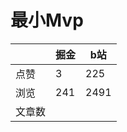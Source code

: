 # 最小Mvp

|        | 掘金 | b站  |
| ------ | ---- | ---- |
| 点赞   | 3    |  225   |
| 浏览   | 241    |  2491    |
| 文章数 |     |     |


